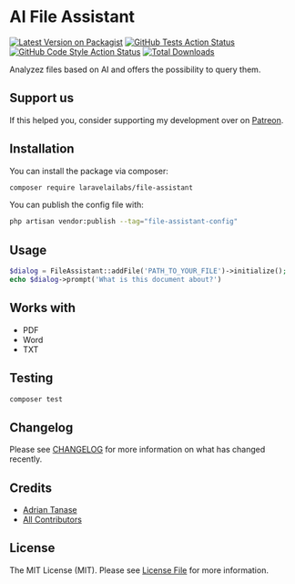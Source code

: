 # AI File Assistant

[![Latest Version on Packagist](https://img.shields.io/packagist/v/laravelailabs/file-assistant.svg?style=flat-square)](https://packagist.org/packages/laravelailabs/file-assistant)
[![GitHub Tests Action Status](https://img.shields.io/github/actions/workflow/status/laravelailabs/file-assistant/run-tests.yml?branch=main&label=tests&style=flat-square)](https://github.com/laravelailabs/file-assistant/actions?query=workflow%3Arun-tests+branch%3Amain)
[![GitHub Code Style Action Status](https://img.shields.io/github/actions/workflow/status/laravelailabs/file-assistant/fix-php-code-style-issues.yml?branch=main&label=code%20style&style=flat-square)](https://github.com/laravelailabs/file-assistant/actions?query=workflow%3A"Fix+PHP+code+style+issues"+branch%3Amain)
[![Total Downloads](https://img.shields.io/packagist/dt/laravelailabs/file-assistant.svg?style=flat-square)](https://packagist.org/packages/laravelailabs/file-assistant)

Analyzez files based on AI and offers the possibility to query them.

## Support us

If this helped you, consider supporting my development over on [Patreon](https://patreon.com/AdrianTanase443).

## Installation

You can install the package via composer:

```bash
composer require laravelailabs/file-assistant
```

You can publish the config file with:

```bash
php artisan vendor:publish --tag="file-assistant-config"
```

## Usage

```php
$dialog = FileAssistant::addFile('PATH_TO_YOUR_FILE')->initialize();
echo $dialog->prompt('What is this document about?')
```

## Works with
- PDF
- Word
- TXT

## Testing

```bash
composer test
```

## Changelog

Please see [CHANGELOG](CHANGELOG.md) for more information on what has changed recently.

## Credits

- [Adrian Tanase](https://github.com/adrianmtanase)
- [All Contributors](../../contributors)

## License

The MIT License (MIT). Please see [License File](LICENSE.md) for more information.
